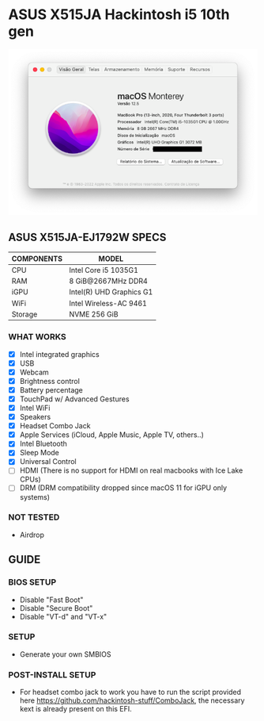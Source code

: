 # ASUS X515JA Hackintosh i5 10th gen
<img src="https://github.com/Levonhard/X515JA-Hackintosh/blob/monterey/screenshot-monterey.png">

## ASUS X515JA-EJ1792W SPECS

| COMPONENTS | MODEL                                 |
|------------|---------------------------------------|
| CPU        | Intel Core i5 1035G1                  |
| RAM        | 8 GiB@2667MHz DDR4                    |
| iGPU       | Intel(R) UHD Graphics G1              |
| WiFi       | Intel Wireless-AC 9461                |
| Storage    | NVME 256 GiB                          |

### WHAT WORKS
- [x] Intel integrated graphics
- [x] USB
- [x] Webcam
- [x] Brightness control
- [x] Battery percentage
- [x] TouchPad w/ Advanced Gestures
- [x] Intel WiFi
- [x] Speakers
- [x] Headset Combo Jack
- [x] Apple Services (iCloud, Apple Music, Apple TV, others..)
- [x] Intel Bluetooth
- [x] Sleep Mode
- [x] Universal Control
- [ ] HDMI (There is no support for HDMI on real macbooks with Ice Lake CPUs)
- [ ] DRM (DRM compatibility dropped since macOS 11 for iGPU only systems)

### NOT TESTED
- Airdrop

## GUIDE
### BIOS SETUP
- Disable "Fast Boot"
- Disable "Secure Boot"
- Disable "VT-d" and "VT-x"

### SETUP
- Generate your own SMBIOS

### POST-INSTALL SETUP
- For headset combo jack to work you have to run the script provided here https://github.com/hackintosh-stuff/ComboJack, the necessary kext is already present on this EFI.
